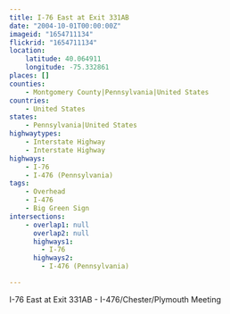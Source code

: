 ```yaml
---
title: I-76 East at Exit 331AB
date: "2004-10-01T00:00:00Z"
imageid: "1654711134"
flickrid: "1654711134"
location:
    latitude: 40.064911
    longitude: -75.332861
places: []
counties:
    - Montgomery County|Pennsylvania|United States
countries:
    - United States
states:
    - Pennsylvania|United States
highwaytypes:
    - Interstate Highway
    - Interstate Highway
highways:
    - I-76
    - I-476 (Pennsylvania)
tags:
    - Overhead
    - I-476
    - Big Green Sign
intersections:
    - overlap1: null
      overlap2: null
      highways1:
        - I-76
      highways2:
        - I-476 (Pennsylvania)

---
```

I-76 East at Exit 331AB - I-476/Chester/Plymouth Meeting